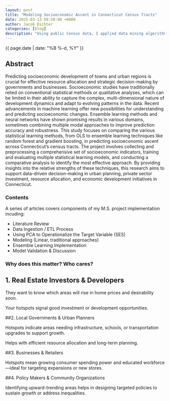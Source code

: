 ```yaml
---
layout: post
title: "Modeling Socioeconomic Ascent in Connecticut Census Tracts"
date: 2025-03-13 09:50:00 +0000
author: Jacob Dichter
categories: [blog]
description: "Using public Census data, I applied data mining algorithms to model the socioeconomic correlations of economic growth on the 884 official Census tracts of Connecticut to generate 5-year forecasts for the year 2028."
---
```

<span class="date" style="padding-top: 0px; margin-top: 0px;">{{ page.date | date: "%B %-d, %Y" }}</span>

## Abstract
Predicting socioeconomic development of towns and urban regions is crucial for effective resource allocation and strategic decision-making by governments and businesses. Socioeconomic studies have traditionally relied on conventional statistical methods or qualitative analyses, which can be limited in their ability to capture the complex, multi-dimensional nature of development dynamics and adapt to evolving patterns in the data. Recent advancements in machine learning offer new possibilities for understanding and predicting socioeconomic changes. Ensemble learning methods and neural networks have shown promising results in various domains, sometimes combining multiple modal approaches to improve prediction accuracy and robustness. This study focuses on comparing the various statistical learning methods, from OLS to ensemble learning techniques like random forest and gradient boosting, in predicting socioeconomic ascent across Connecticut’s census tracts. The project involves collecting and preprocessing a comprehensive set of socioeconomic indicators, training and evaluating multiple statistical learning models, and conducting a comparative analysis to identify the most effective approach. By providing insights into the relative strengths of these techniques, this research aims to support data-driven decision-making in urban planning, private sector investment, resource allocation, and economic development initiatives in Connecticut.

### Contents

A series of articles covers components of my M.S. project implementation incuding:
* Literature Review
* Data Ingestion / ETL Process
* Using PCA to Operationalize the Target Variable (SES)
* Modeling (Linear, traditional approaches)
* Ensemble Learning Implementation
* Model Validation & Discussion

### Why does this matter? Who cares?
## 1. Real Estate Investors & Developers

They want to know which areas will rise in home prices and desirability soon.

Your hotspots signal good investment or development opportunities.

##2. Local Governments & Urban Planners

Hotspots indicate areas needing infrastructure, schools, or transportation upgrades to support growth.

Helps with efficient resource allocation and long-term planning.

##3. Businesses & Retailers

Hotspots mean growing consumer spending power and educated workforce—ideal for targeting expansions or new stores.

##4. Policy Makers & Community Organizations

Identifying upward-trending areas helps in designing targeted policies to sustain growth or address inequalities.


